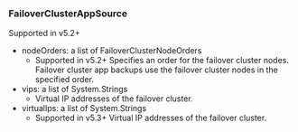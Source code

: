 ### FailoverClusterAppSource
Supported in v5.2+

- nodeOrders: a list of FailoverClusterNodeOrders
  - Supported in v5.2+
  Specifies an order for the failover cluster nodes. Failover cluster app backups use the failover cluster nodes in the specified order.
- vips: a list of System.Strings
  - Virtual IP addresses of the failover cluster.
- virtualIps: a list of System.Strings
  - Supported in v5.3+
  Virtual IP addresses of the failover cluster.
